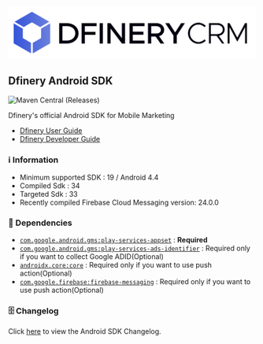 ![dfinery](logo.svg)

## Dfinery Android SDK

![Maven Central (Releases)](https://img.shields.io/maven-central/v/com.igaworks.dfinery/android-sdk)

Dfinery's official Android SDK for Mobile Marketing

- [Dfinery User Guide](https://docs.dfinery.ai/user-guide)
- [Dfinery Developer Guide](https://docs.dfinery.ai/developer-guide/platform/android)

### ℹ️ Information
- Minimum supported SDK : 19 / Android 4.4
- Compiled Sdk : 34
- Targeted Sdk : 33
- Recently compiled Firebase Cloud Messaging version: 24.0.0

### 🔗 Dependencies

- [`com.google.android.gms:play-services-appset`](https://developer.android.com/training/articles/app-set-id) : **Required**
- [`com.google.android.gms:play-services-ads-identifier`](https://support.google.com/googleplay/android-developer/answer/6048248) : Required only if you want to collect Google ADID(Optional)
- [`androidx.core:core`](https://developer.android.com/jetpack/androidx/releases/core) : Required only if you want to use push action(Optional)
- [`com.google.firebase:firebase-messaging`](https://firebase.google.com/docs/cloud-messaging) : Required only if you want to use push action(Optional)

### 🗄️ Changelog

Click [here](./CHANGELOG.md) to view the Android SDK Changelog.